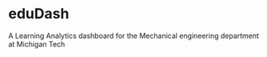 # eduDash
A Learning Analytics dashboard for the Mechanical engineering department at Michigan Tech
